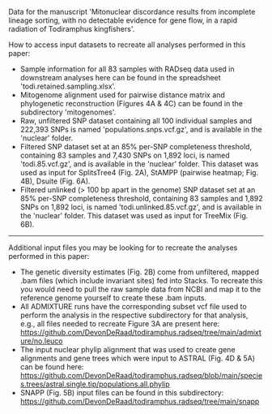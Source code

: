 Data for the manuscript 'Mitonuclear discordance results from incomplete lineage sorting, with no detectable evidence for gene flow, in a rapid radiation of Todiramphus kingfishers'.

How to access input datasets to recreate all analyses performed in this paper:
- Sample information for all 83 samples with RADseq data used in downstream analyses here can be found in the spreadsheet 'todi.retained.sampling.xlsx'.
- Mitogenome alignment used for pairwise distance matrix and phylogenetic reconstruction (Figures 4A & 4C) can be found in the subdirectory 'mitogenomes'.
- Raw, unfiltered SNP dataset containing all 100 individual samples and 222,393 SNPs is named 'populations.snps.vcf.gz', and is available in the 'nuclear' folder.
- Filtered SNP dataset set at an 85% per-SNP completeness threshold, containing 83 samples and 7,430 SNPs on 1,892 loci, is named 'todi.85.vcf.gz', and is available in the 'nuclear' folder. This dataset was used as input for SplitsTree4 (Fig. 2A), StAMPP (pairwise heatmap; Fig. 4B), Dsuite (Fig. 6A).
- Filtered unlinked (> 100 bp apart in the genome) SNP dataset set at an 85% per-SNP completeness threshold, containing 83 samples and 1,892 SNPs on 1,892 loci, is named 'todi.unlinked.85.vcf.gz', and is available in the 'nuclear' folder. This dataset was used as input for TreeMix (Fig. 6B).
------------------------------------
  
Additional input files you may be looking for to recreate the analyses performed in this paper:
- The genetic diversity estimates (Fig. 2B) come from unfiltered, mapped .bam files (which include invariant sites) fed into Stacks. To recreate this you would need to pull the raw sample data from NCBI and map it to the reference genome yourself to create these .bam inputs.
- All ADMIXTURE runs have the corresponding subset vcf file used to perform the analysis in the respective subdirectory for that analysis, e.g., all files needed to recreate Figure 3A are present here: https://github.com/DevonDeRaad/todiramphus.radseq/tree/main/admixture/no.leuco
- The input nuclear phylip alignment that was used to create gene alignments and gene trees which were input to ASTRAL (Fig. 4D & 5A) can be found here: https://github.com/DevonDeRaad/todiramphus.radseq/blob/main/species.trees/astral.single.tip/populations.all.phylip
- SNAPP (Fig. 5B) input files can be found in this subdirectory: https://github.com/DevonDeRaad/todiramphus.radseq/tree/main/snapp
